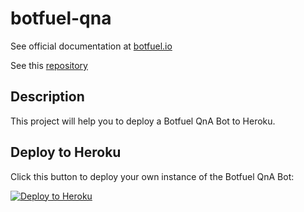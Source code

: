 # botfuel-qna

See official documentation at [botfuel.io](https://docs.botfuel.io/tutorials/creating-a-qn-a-bot)

See this [repository](https://github.com/Botfuel/botfuel-dialog/tree/master/packages/test-qna)


## Description

This project will help you to deploy a Botfuel QnA Bot to Heroku.


## Deploy to Heroku

Click this button to deploy your own instance of the Botfuel QnA Bot:

[![Deploy to Heroku](https://www.herokucdn.com/deploy/button.png)](https://heroku.com/deploy)
